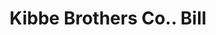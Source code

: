 ---
doi: 10.7916/D8PC4DMK
date_other: '1880'
date_other_textual: 1880-1889
form: printed ephemera
genre:
- Invoices
name:
- Kibbe Brothers Co.
object_in_context_url: https://biggert.cul.columbia.edu/items/view/ave_biggert_01858
subject_hierarchical_geographic:
- Springfield, Massachusetts, United States
subject_name:
- Kibbe Brothers Co.
title: Kibbe Brothers Co.. Bill
sort_title: Kibbe Brothers Co.. Bill
call_number: ave_biggert_01858
coordinates:
- 42.112411,-72.547455
pid: ave_biggert_01858
identifiers: ave_biggert_01858
thumbnail: false
permalink: /biggert/ave_biggert_01858/
layout: iiif-image-page
---